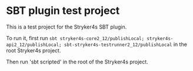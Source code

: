 # SBT plugin test project

This is a test project for the Stryker4s SBT plugin.

To run it, first
run `sbt stryker4s-core2_12/publishLocal; stryker4s-api2_12/publishLocal; sbt-stryker4s-testrunner2_12/publishLocal` in
the root Stryker4s project.

Then run 'sbt scripted' in the root of the Stryker4s project.
